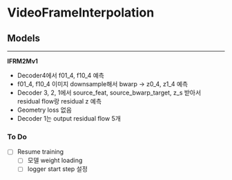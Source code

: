 # VideoFrameInterpolation

## Models

---

**IFRM2Mv1**
- Decoder4에서 f01_4, f10_4 예측
- f01_4, f10_4 이미지 downsample해서 bwarp -> z0_4, z1_4 예측
- Decoder 3, 2, 1에서 source_feat, source_bwarp_target, z_s 받아서 residual flow랑 residual z 예측
- Geometry loss 없음
- Decoder 1는 output residual flow 5개



### To Do
- [ ] Resume training
  - [ ] 모델 weight loading
  - [ ] logger start step 설정
